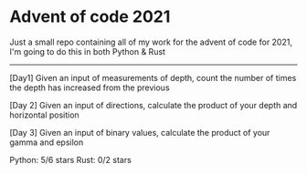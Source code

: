 # Advent of code 2021

Just a small repo containing all of my work for the advent of code for 2021, I'm going to do this in both Python & Rust

---

[Day1]
Given an input of measurements of depth, count the number of times the depth has increased from the previous

[Day 2]
Given an input of directions, calculate the product of your depth and horizontal position

[Day 3]
Given an input of binary values, calculate the product of your gamma and epsilon

Python:	5/6 stars
Rust:		0/2 stars
